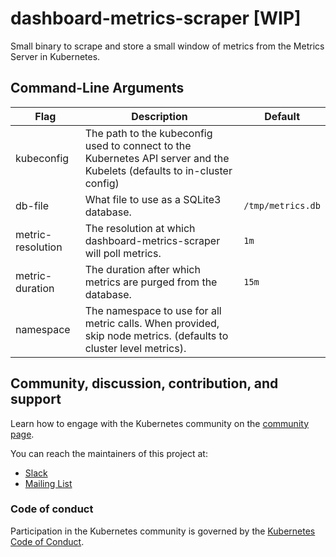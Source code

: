 # dashboard-metrics-scraper [WIP]

Small binary to scrape and store a small window of metrics from the Metrics Server in Kubernetes.

## Command-Line Arguments
| Flag  | Description  | Default  |
|---|---|---|
| kubeconfig  | The path to the kubeconfig used to connect to the Kubernetes API server and the Kubelets (defaults to in-cluster config)  |  |
| db-file  | What file to use as a SQLite3 database.  |  `/tmp/metrics.db` |
| metric-resolution | The resolution at which dashboard-metrics-scraper will poll metrics.  | `1m` |
| metric-duration | The duration after which metrics are purged from the database. | `15m` |
| namespace | The namespace to use for all metric calls. When provided, skip node metrics. (defaults to cluster level metrics). | |

## Community, discussion, contribution, and support

Learn how to engage with the Kubernetes community on the [community page](http://kubernetes.io/community/).

You can reach the maintainers of this project at:

- [Slack](http://slack.k8s.io/)
- [Mailing List](https://groups.google.com/forum/#!forum/kubernetes-dev)

### Code of conduct

Participation in the Kubernetes community is governed by the [Kubernetes Code of Conduct](code-of-conduct.md).

[owners]: https://git.k8s.io/community/contributors/guide/owners.md
[Creative Commons 4.0]: https://git.k8s.io/website/LICENSE
